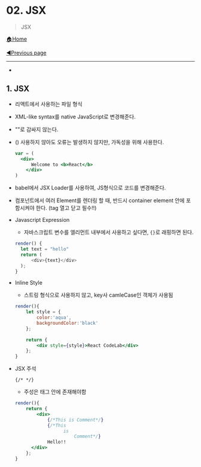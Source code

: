 # 02. JSX

>JSX

[🏠Home](https://github.com/batboy118/Study_Note)

[◀Previous page ](./README.md)

---

<!-- TOC -->

- 

<!-- /TOC -->

## 1. JSX

- 리액트에서 사용하는 파일 형식

- XML-like syntax를 native JavaScript로 변경해준다.

- ""로 감싸지 않는다.

- () 사용하지 않아도 오류는 발생하지 않지만, 가독성을 위해 사용한다.

  ```jsx
  var = (
  	<div>
      	Welcome to <b>React</b>
      </div>
  )
  ```

- babel에서 JSX Loader를 사용하여, JS형식으로 코드를 변경해준다.

- 컴포넌트에서 여러 Element를 렌더링 할 때, 반드시 container element 안에 포함시켜야 한다. (tag 열고 닫고 필수!!)

- Javascript Expression

  - 자바스크립트 변수를 엘리먼트 내부에서 사용하고 싶다면, `{}`로 래핑하면 된다.

  ```js
  render() {
  	let text = "hello"
  	return (
  		<div>{text}</div>
  	);
  }
  ```

- Inline Style

  - 스트링 형식으로 사용하지 않고, key사 camleCase인 객체가 사용됨

  ```jsx
  render(){
      let style = {
          color:'aqua',
          backgroundColor:'black'
      };
      
      return {
          <div style={style}>React CodeLab</div>
      };
  }
  ```

- JSX 주석

  `{/* */}`

  - 주성은 태그 안에 존재해야함

  ```jsx
  render(){
      return {
          <div>
              {/*This is Comment*/}
              {/*This 
              		is 
              			Comment*/}
              Hello!!
      	</div>
      };
  }
  ```

  

